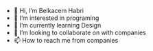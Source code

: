 - 👋 Hi, I’m Belkacem Habri
- 👀 I’m interested in programing 
- 🌱 I’m currently learning Design
- 💞️ I’m looking to collaborate on with companies 
- 📫 How to reach me from companies

<!---
kacimotlm138/kacimotlm138 is a ✨ special ✨ repository because its `README.md` (this file) appears on your GitHub profile.
You can click the Preview link to take a look at your changes.
--->
